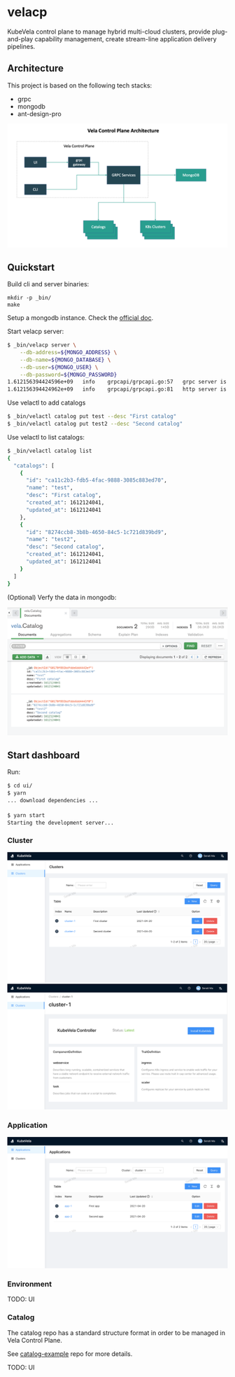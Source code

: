 # velacp

KubeVela control plane to manage hybrid multi-cloud clusters,
provide plug-and-play capability management,
create stream-line application delivery pipelines.

## Architecture

This project is based on the following tech stacks:

- grpc
- mongodb
- ant-design-pro

![alt](docs/images/velacp-arch.png)

## Quickstart

Build cli and server binaries:

```
mkdir -p _bin/
make
```

Setup a mongodb instance. Check the [official doc](https://docs.mongodb.com/guides/server/install/).

Start velacp server:

```bash
$ _bin/velacp server \
    --db-address=${MONGO_ADDRESS} \
    --db-name=${MONGO_DATABASE} \
    --db-user=${MONGO_USER} \
    --db-password=${MONGO_PASSWORD}
1.612156394424596e+09	info	grpcapi/grpcapi.go:57	grpc server is running on	{"port": 9000}
1.612156394424962e+09	info	grpcapi/grpcapi.go:81	http server is running on	{"port": 9001}
```

Use velactl to add catalogs

```bash
$ _bin/velactl catalog put test --desc "First catalog"
$ _bin/velactl catalog put test2 --desc "Second catalog"
```

Use velactl to list catalogs:

```bash
$ _bin/velactl catalog list
{
  "catalogs": [
    {
      "id": "ca11c2b3-fdb5-4fac-9888-3085c883ed70",
      "name": "test",
      "desc": "First catalog",
      "created_at": 1612124041,
      "updated_at": 1612124041
    },
    {
      "id": "8274ccb8-3b8b-4650-84c5-1c721d839bd9",
      "name": "test2",
      "desc": "Second catalog",
      "created_at": 1612124041,
      "updated_at": 1612124041
    }
  ]
}
```

(Optional) Verfy the data in mongodb:

![alt](docs/images/mongo_catalog.png)

## Start dashboard

Run:

```bash
$ cd ui/
$ yarn
... download dependencies ...

$ yarn start
Starting the development server...
```

### Cluster

![alt](docs/images/cluster-list.png)
![alt](docs/images/cluster-detail.png)

### Application

![alt](docs/images/app-list.png)

### Environment

TODO: UI

### Catalog

The catalog repo has a standard structure format in order to be managed in Vela Control Plane.

See [catalog-example](https://github.com/hongchaodeng/catalog-example) repo for more details.

TODO: UI
